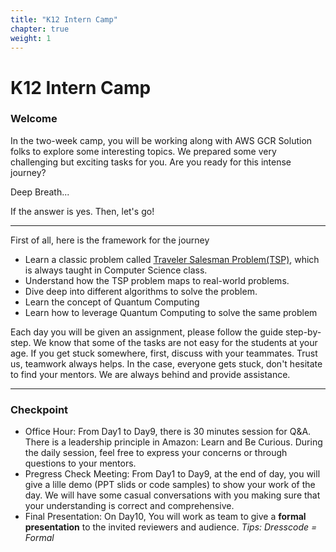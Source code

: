 ```yaml
---
title: "K12 Intern Camp"
chapter: true
weight: 1
---
```


# K12 Intern Camp

### Welcome

In the two-week camp, you will be working along with AWS GCR Solution folks to explore some interesting topics. We prepared some very challenging but exciting tasks for you. Are you ready for this intense journey? 

Deep Breath...

If the answer is yes. Then, let's go!

----

First of all, here is the framework for the journey

- Learn a classic problem called [Traveler Salesman Problem(TSP)](https://en.wikipedia.org/wiki/Travelling_salesman_problem), which is always taught in Computer Science class.
- Understand how the TSP problem maps to real-world problems. 
- Dive deep into different algorithms to solve the problem.
- Learn the concept of Quantum Computing
- Learn how to leverage Quantum Computing to solve the same problem

Each day you will be given an assignment, please follow the guide step-by-step. We know that some of the tasks are not easy for the students at your age. If you get stuck somewhere, first, discuss with your teammates. Trust us, teamwork always helps. In the case, everyone gets stuck, don't hesitate to find your mentors. We are always behind and provide assistance. 


---

### Checkpoint
- Office Hour: From Day1 to Day9, there is 30  minutes session for Q&A. There is a leadership principle in Amazon: Learn and Be Curious. During the daily session, feel free to express your concerns or through questions to your mentors. 
- Pregress Check Meeting: From Day1 to Day9, at the end of day, you will give a lille demo (PPT slids or code samples) to show your work of the day. We will have some casual conversations with you making sure that your understanding is correct and comprehensive. 
- Final Presentation: On Day10, You will work as team to give a **formal presentation** to the invited reviewers and audience. *Tips: Dresscode = Formal*

